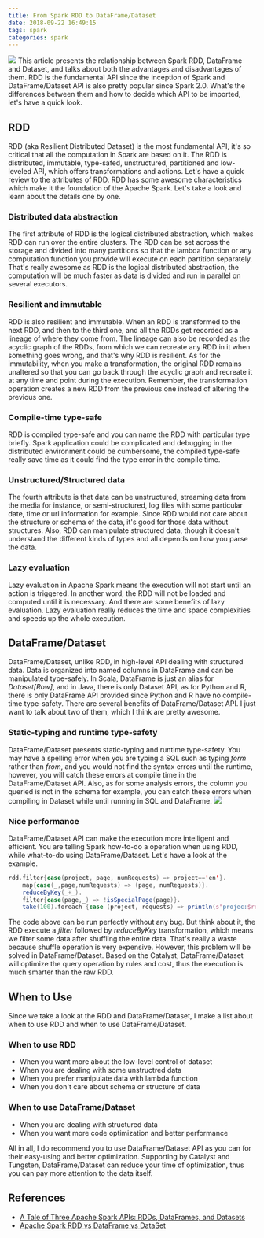 ```yaml
---
title: From Spark RDD to DataFrame/Dataset
date: 2018-09-22 16:49:15
tags: spark
categories: spark
---
```

![](http://otmy7guvn.bkt.clouddn.com/blog/background/blur-close-up-code.jpg)
This article presents the relationship between Spark RDD, DataFrame and Dataset, and talks about both the advantages and disadvantages of them. RDD is the fundamental API since the inception of Spark and DataFrame/Dataset API is also pretty popular since Spark 2.0. What's the differences between them and how to decide which API to be imported, let's have a quick look.
<!--more-->
## RDD
RDD (aka Resilient Distributed Dataset) is the most fundamental API, it's so critical that all the computation in Spark are based on it. The RDD is distributed, immutable, type-safed, unstructured, partitioned and low-leveled API, which offers transformations and actions. Let's have a quick review to the attributes of RDD. RDD has some awesome characteristics which make it the foundation of the Apache Spark. Let's take a look and learn about the details one by one.
### Distributed data abstraction
The first attribute of RDD is the logical distributed abstraction, which makes RDD can run over the entire clusters. The RDD can be set across the storage and divided into many partitions so that the lambda function or any computation function you provide will execute on each partition separately. That's really awesome as RDD is the logical distributed abstraction, the computation will be much faster as data is divided and run in parallel on several executors.
### Resilient and immutable
RDD is also resilient and immutable. When an RDD is transformed to the next RDD, and then to the third one, and all the RDDs get recorded as a lineage of where they come from. The lineage can also be recorded as the acyclic graph of the RDDs, from which we can recreate any RDD in it when something goes wrong, and that's why RDD is resilient.
As for the immutability, when you make a transformation, the original RDD remains unaltered so that you can go back through the acyclic graph and recreate it at any time and point during the execution. Remember, the transformation operation creates a new RDD from the previous one instead of altering the previous one. 
### Compile-time type-safe
RDD is compiled type-safe and you can name the RDD with particular type briefly. Spark application could be complicated and debugging in the distributed environment could be cumbersome, the compiled type-safe really save time as it could find the type error in the compile time.
### Unstructured/Structured data
The fourth attribute is that data can be unstructured, streaming data from the media for instance, or semi-structured, log files with some particular date, time or url information for example. Since RDD would not care about the structure or schema of the data, it's good for those data without structures. Also, RDD can manipulate structured data, though it doesn't understand the different kinds of types and all depends on how you parse the data.
### Lazy evaluation
Lazy evaluation in Apache Spark means the execution will not start until an action is triggered. In another word, the RDD will not be loaded and computed until it is necessary. And there are some benefits of lazy evaluation. Lazy evaluation really reduces the time and space complexities and speeds up the whole execution. 
## DataFrame/Dataset
DataFrame/Dataset, unlike RDD, in high-level API dealing with structured data. Data is organized into named columns in DataFrame and can be manipulated type-safely. In Scala, DataFrame is just an alias for *Dataset[Row]*, and in Java, there is only Dataset API, as for Python and R, there is only DataFrame API provided since Python and R have no compile-time type-safety.
There are several benefits of DataFrame/Dataset API. I just want to talk about two of them, which I think are pretty awesome.
### Static-typing and runtime type-safety
DataFrame/Dataset presents static-typing and runtime type-safety. You may have a spelling error when you are typing a SQL such as typing *form* rather than *from*, and you would not find the syntax errors until the runtime, however, you will catch these errors at compile time in the DataFrame/Dataset API. Also, as for some analysis errors, the column you queried is not in the schema for example, you can catch these errors when compiling in Dataset while until running in SQL and DataFrame.
![](http://otmy7guvn.bkt.clouddn.com/blog/17/17-1.png)
### Nice performance
DataFrame/Dataset API can make the execution more intelligent and efficient. You are telling Spark how-to-do a operation when using RDD, while what-to-do using DataFrame/Dataset. Let's have a look at the example.
```scala
rdd.filter{case(project, page, numRequests) => project=='en'}.
    map{case(_,page,numRequests) => (page, numRequests)}.
    reduceByKey(_+_).
    filter{case(page,_) => !isSpecialPage(page)}.
    take(100).foreach {case (project, requests) => println(s"projec:$requests"")}
```
The code above can be run perfectly without any bug. But think about it, the RDD execute a *filter* followed by *reduceByKey* transformation, which means we filter some data after shuffling the entire data. That's really a waste because shuffle operation is very expensive. However, this problem will be solved in DataFrame/Dataset. Based on the Catalyst, DataFrame/Dataset will optimize the query operation by rules and cost, thus the execution is much smarter than the raw RDD.
## When to Use
Since we take a look at the RDD and DataFrame/Dataset, I make a list about when to use RDD and when to use DataFrame/Dataset.
### When to use RDD
* When you want more about the low-level control of dataset
* When you are dealing with some unstructred data
* When you prefer manipulate data with lambda function
* When you don't care about schema or structure of data

### When to use DataFrame/Dataset
* When you are dealing with structured data
* When you want more code optimization and better performance

All in all, I do recommend you to use DataFrame/Dataset API as you can for their easy-using and better optimization. Supporting by Catalyst and Tungsten, DataFrame/Dataset can reduce your time of optimization, thus you can pay more attention to the data itself. 

## References
* [A Tale of Three Apache Spark APIs: RDDs, DataFrames, and Datasets](https://databricks.com/blog/2016/07/14/a-tale-of-three-apache-spark-apis-rdds-dataframes-and-datasets.html)
* [Apache Spark RDD vs DataFrame vs DataSet](https://data-flair.training/blogs/apache-spark-rdd-vs-dataframe-vs-dataset/)
